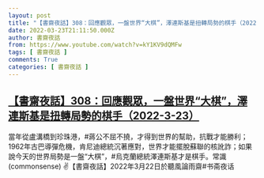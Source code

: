 ```yaml
---
layout: post
title: "【書齋夜話】308：回應觀眾，一盤世界“大棋”，澤連斯基是扭轉局勢的棋手（2022-3-23）"
date: 2022-03-23T21:11:50.000Z
author: 書齋夜話
from: https://www.youtube.com/watch?v=kY1KV9dQMFw
tags: [ 書齋夜話 ]
comments: True
categories: [ 書齋夜話 ]
---
```

<!--1648069910000-->
[【書齋夜話】308：回應觀眾，一盤世界“大棋”，澤連斯基是扭轉局勢的棋手（2022-3-23）](https://www.youtube.com/watch?v=kY1KV9dQMFw)
------

<div>
當年從盧溝橋到珍珠港，#蔣公不屈不撓，才得到世界的幫助，抗戰才能勝利；1962年古巴導彈危機，肯尼迪總統沉著應對，世界才能擺脫蘇聯的核訛詐；如果說今天的世界局勢是一盤“大棋”，#烏克蘭總統澤連斯基才是棋手。常識(commonsense) ✌【書齋夜話】2022年3月22日於聽風論雨齋#书斋夜话
</div>
